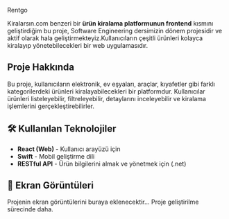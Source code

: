 Rentgo

Kiralarsın.com benzeri bir **ürün kiralama platformunun frontend** kısmını geliştirdiğim bu proje, Software Engineering dersimizin dönem projesidir ve aktif olarak hala geliştirmekteyiz.Kullanıcıların çeşitli ürünleri kolayca kiralayıp yönetebilecekleri bir web uygulamasıdır.

##  Proje Hakkında
Bu proje, kullanıcıların elektronik, ev eşyaları, araçlar, kıyafetler gibi farklı kategorilerdeki ürünleri kiralayabilecekleri bir platformdur. Kullanıcılar ürünleri listeleyebilir, filtreleyebilir, detaylarını inceleyebilir ve kiralama işlemlerini gerçekleştirebilirler.

## 🛠 Kullanılan Teknolojiler
- **React (Web)** - Kullanıcı arayüzü için
- **Swift** - Mobil geliştirme dili
- **RESTful API** - Ürün bilgilerini almak ve yönetmek için (.net)

## 📸 Ekran Görüntüleri
Projenin ekran görüntülerini buraya eklenecektir... Proje geliştirilme sürecinde daha.


